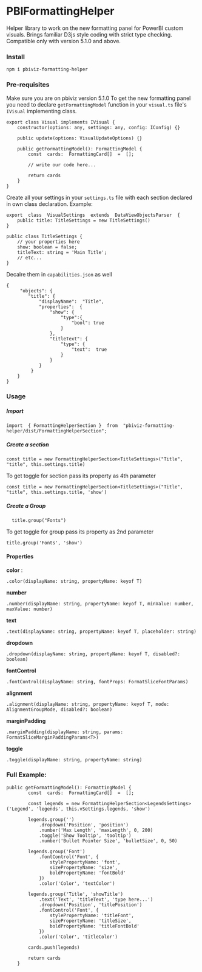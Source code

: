 
# PBIFormattingHelper
Helper library to work on the new formatting panel for PowerBI custom visuals. Brings familiar D3js style coding with strict type checking. 
Compatible only with version 5.1.0 and above. 

### Install

    npm i pbiviz-formatting-helper

### Pre-requisites
Make sure you are on pbiviz version 5.1.0
To get the new formatting panel you need to declare `getFormattingModel` function in your `visual.ts` file's `IVisual` implementing class. 

    export class Visual implements IVisual {
	    constructor(options: any, settings: any, config: IConfig) {}
	    
	    public update(options: VisualUpdateOptions) {}
	    
	    public getFormattingModel(): FormattingModel {
			const  cards:  FormattingCard[]  =  [];
			
			// write our code here...
			 
			return cards
		}
	}

Create all your settings in your `settings.ts` file with each section declared in own class declaration.
Example:

    export  class  VisualSettings  extends  DataViewObjectsParser  {
		public title: TitleSettings = new TitleSettings()
	}

    public class TitleSettings {
	    // your properties here
	    show: boolean = false;
	    titleText: string = 'Main Title';
	    // etc...
    }

Decalre them in  `capabilities.json` as well 
	

    {
		 "objects": {
			"title": {
				"displayName":  "Title",
				"properties":  {
					"show": {
						"type":{
							"bool": true
						}
					},
					"titleText": {
						"type": {
							"text":  true
						}
					}			
				} 
			 }
		}
	}

### Usage
##### Import

    import  { FormattingHelperSection }  from  "pbiviz-formatting-helper/dist/FormattingHelperSection";

##### Create a section

    const title = new FormattingHelperSection<TitleSettings>("Title",  "title", this.settings.title)
   To get toggle for section pass its property as 4th parameter

    const title = new FormattingHelperSection<TitleSettings>("Title",  "title", this.settings.title, 'show')

   
##### Create a Group
	  title.group("Fonts")
To get toggle for group pass its property as 2nd parameter

    title.group('Fonts', 'show')

#### Properties

**color** :

    .color(displayName: string, propertyName: keyof T)

**number**

    .number(displayName: string, propertyName: keyof T, minValue: number, maxValue: number)

**text**

    .text(displayName: string, propertyName: keyof T, placeholder: string)

**dropdown**

    .dropdown(displayName: string, propertyName: keyof T, disabled?: boolean)

**fontControl**

    .fontControl(displayName: string, fontProps: FormatSliceFontParams)

**alignment**

    .alignment(displayName: string, propertyName: keyof T, mode: AlignmentGroupMode, disabled?: boolean)

**marginPadding**

    .marginPadding(displayName: string, params: FormatSliceMarginPaddingParams<T>)

**toggle**

    .toggle(displayName: string, propertyName: string)



### Full Example: 

    public getFormattingModel(): FormattingModel {
			const  cards:  FormattingCard[]  =  [];
			
			const legends = new FormattingHelperSection<LegendsSettings>('Legend', 'legends', this.vSettings.legends, 'show')
			
            legends.group('')
                .dropdown('Position', 'position')
                .number('Max Length', 'maxLength', 0, 200)
                .toggle('Show Tooltip', 'tooltip')
                .number('Bullet Pointer Size', 'bulletSize', 0, 50)
    
            legends.group('Font')
                .fontControl('Font', {
                    stylePropertyName: 'font',
                    sizePropertyName: 'size',
                    boldPropertyName: 'fontBold'
                })
                .color('Color', 'textColor')
                
            legends.group('Title', 'showTitle')
                .text('Text', 'titleText', 'type here...')
                .dropdown('Position', 'titlePosition')
                .fontControl('Font', {
                    stylePropertyName: 'titleFont',
                    sizePropertyName: 'titleSize',
                    boldPropertyName: 'titleFontBold'
                })
                .color('Color', 'titleColor')
                
            cards.push(legends)
            
			return cards
		}
    
